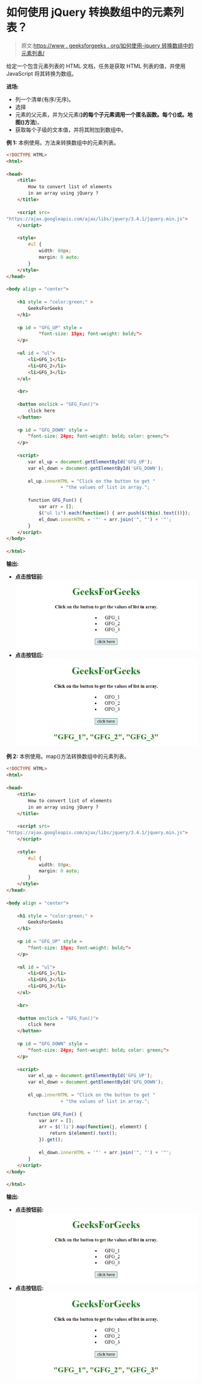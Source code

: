 # 如何使用 jQuery 转换数组中的元素列表？

> 原文:[https://www . geeksforgeeks . org/如何使用-jquery 转换数组中的元素列表/](https://www.geeksforgeeks.org/how-to-convert-list-of-elements-in-an-array-using-jquery/)

给定一个包含元素列表的 HTML 文档，任务是获取 HTML 列表的值，并使用 JavaScript 将其转换为数组。

**进场:**

*   列一个清单(有序/无序)。
*   选择
*   元素的父元素，并为父元素(**)的每个子元素调用一个匿名函数。每个()或。地图()方法**)。
*   获取每个子级的文本值，并将其附加到数组中。

**例 1:** 本例使用。方法来转换数组中的元素列表。

```html
<!DOCTYPE HTML>  
<html>  

<head>  
    <title>  
        How to convert list of elements
        in an array using jQuery ?
    </title>

    <script src=
"https://ajax.googleapis.com/ajax/libs/jquery/3.4.1/jquery.min.js">
    </script>

    <style>
        #ul {
            width: 80px;
            margin: 0 auto;
        }
    </style>
</head>  

<body align = "center">  

    <h1 style = "color:green;" >  
        GeeksForGeeks  
    </h1> 

    <p id = "GFG_UP" style = 
            "font-size: 15px; font-weight: bold;"> 
    </p>

    <ul id = "ul">
        <li>GFG_1</li>
        <li>GFG_2</li>
        <li>GFG_3</li>
    </ul>

    <br>

    <button onclick = "GFG_Fun()">
        click here
    </button>

    <p id = "GFG_DOWN" style = 
        "font-size: 24px; font-weight: bold; color: green;"> 
    </p>

    <script>  
        var el_up = document.getElementById('GFG_UP');
        var el_down = document.getElementById('GFG_DOWN');

        el_up.innerHTML = "Click on the button to get "
                    + "the values of list in array."; 

        function GFG_Fun() {
            var arr = [];
            $("ul li").each(function() { arr.push($(this).text())});
            el_down.innerHTML = '"' + arr.join('", "') + '"';
        } 
    </script>  
</body>  

</html>
```

**输出:**

*   **点击按钮前:**
    ![](img/abcaac242004db18e6d8467f6a803382.png)
*   **点击按钮后:**
    ![](img/d43c66608688c460fdea1f127c52ac98.png)

**例 2:** 本例使用。map()方法转换数组中的元素列表。

```html
<!DOCTYPE HTML>  
<html>  

<head>  
    <title>  
        How to convert list of elements
        in an array using jQuery ?
    </title>

    <script src=
"https://ajax.googleapis.com/ajax/libs/jquery/3.4.1/jquery.min.js">
    </script>

    <style>
        #ul {
            width: 80px;
            margin: 0 auto;
        }
    </style>
</head>  

<body align = "center">  

    <h1 style = "color:green;" >  
        GeeksForGeeks  
    </h1> 

    <p id = "GFG_UP" style = 
        "font-size: 15px; font-weight: bold;"> 
    </p>

    <ul id = "ul">
        <li>GFG_1</li>
        <li>GFG_2</li>
        <li>GFG_3</li>
    </ul>

    <br>

    <button onclick = "GFG_Fun()">
        click here
    </button>

    <p id = "GFG_DOWN" style = 
        "font-size: 24px; font-weight: bold; color: green;"> 
    </p>

    <script>  
        var el_up = document.getElementById('GFG_UP');
        var el_down = document.getElementById('GFG_DOWN');

        el_up.innerHTML = "Click on the button to get "
                    + "the values of list in array."; 

        function GFG_Fun() {
            var arr = [];
            arr = $('li').map(function(j, element) {
                return $(element).text();
            }).get();

            el_down.innerHTML = '"' + arr.join('", "') + '"';
        } 
    </script>  
</body>  

</html>
```

**输出:**

*   **点击按钮前:**
    ![](img/abcaac242004db18e6d8467f6a803382.png)
*   **点击按钮后:**
    ![](img/d43c66608688c460fdea1f127c52ac98.png)